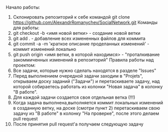 Начало работы:
  1. Склонировать репозиторий к себе командой git clone https://github.com/AlexandrRomanychev/SocialNetwork.git
Команды для работы:
  1. git checkout -b <имя новой ветки> - создание новой ветки
  2. git add . - добавление всех измененных файлов для коммита
  3. git commit -a -m 'краткое описание проделанных изменений' - коммит изменений локально
  4. git push origin <имя ветки, в которой находимся> - "проталкивание закоммиченных изменений в репозиторий"
Правила работы над проектом:
  1. Все задачи, которые нужно сделать находятся в разделе "Issues"
  2. Перед выполнением очередной задачи заходим в "Projets", открываем доску заданий ("Задачи") и перетаскиваете задачу, над которой собираетесь работать из колонки "Новая задача" в колонку "В работе".
  3. Для каждой задачи создается своя отдельная ветка (!!!)
  4. Когда задача выполнена,выполняется коммит локальных изменений в созданную ветку, на доске (смотри пункт 2) перетаскиваем свою задачу из "В работе" в колонку "На проверке", после этого делаем pull request
  5. После принятия pull request'а получаем следующую задачу
